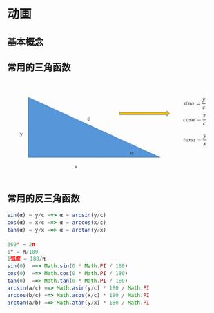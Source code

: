 # 动画

## 基本概念

## 常用的三角函数

![](images/常用的三角函数.png)

## 常用的反三角函数

```javascript
sin(α) = y/c ==> α = arcsin(y/c)
cos(α) = x/c ==> α = arccos(x/c)
tan(α) = y/x ==> α = arctan(y/x)

360° = 2π
1° = π/180
1弧度 = 180/π
sin(0)  ==> Math.sin(0 * Math.PI / 180)
cos(0)  ==> Math.cos(0 * Math.PI / 180)
tan(0)  ==> Math.tan(0 * Math.PI / 180)
arcsin(a/c) ==> Math.asin(y/c) * 180 / Math.PI
arccos(b/c) ==> Math.acos(x/c) * 180 / Math.PI
arctan(a/b) ==> Math.atan(y/x) * 180 / Math.PI
```

